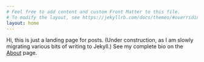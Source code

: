 ```yaml
---
# Feel free to add content and custom Front Matter to this file.
# To modify the layout, see https://jekyllrb.com/docs/themes/#overriding-theme-defaults
layout: home
---
```


Hi, this is just a landing page for posts. (Under construction, as I am slowly migrating various bits of writing to Jekyll.) See my complete bio on the [About](About) page.

